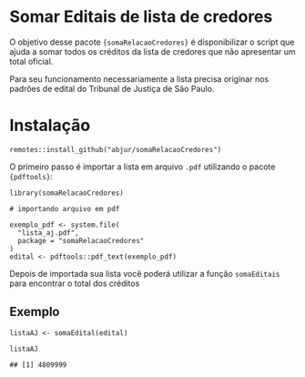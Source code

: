 
# Somar Editais de lista de credores

O objetivo desse pacote `{somaRelacaoCredores}` é disponibilizar o
script que ajuda a somar todos os créditos da lista de credores que não
apresentar um total oficial.

Para seu funcionamento necessariamente a lista precisa originar nos
padrões de edital do Tribunal de Justiça de São Paulo.

# Instalação

    remotes::install_github("abjur/somaRelacaoCredores")

O primeiro passo é importar a lista em arquivo `.pdf` utilizando o
pacote `{pdftools}`:

    library(somaRelacaoCredores)

    # importando arquivo em pdf

    exemplo_pdf <- system.file(
      "lista_aj.pdf", 
      package = "somaRelacaoCredores"
    )
    edital <- pdftools::pdf_text(exemplo_pdf)

Depois de importada sua lista você poderá utilizar a função
`somaEditais` para encontrar o total dos créditos

## Exemplo

    listaAJ <- somaEdital(edital)

    listaAJ

    ## [1] 4809999
